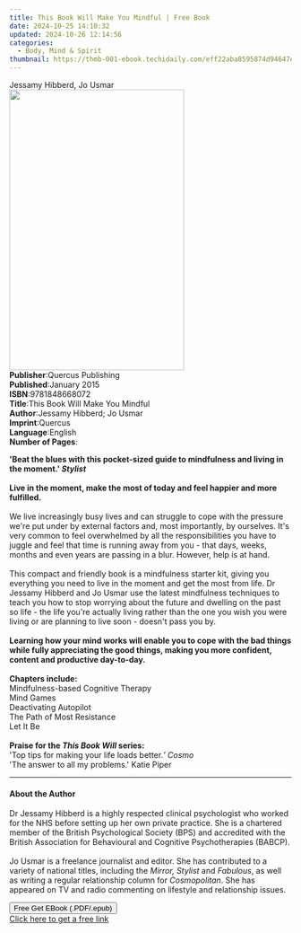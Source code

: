 ```yaml
---
title: This Book Will Make You Mindful | Free Book
date: 2024-10-25 14:10:32
updated: 2024-10-26 12:14:56
categories:
  - Body, Mind & Spirit
thumbnail: https://thmb-001-ebook.techidaily.com/eff22aba8595874d94647e472a6b8ec97a3bfd21a56365a61f1ef120e6fd5764.jpg
---
```

<main id="book-container">
  <div class="flex flex-col">
    <div class="book-brief flex-1 py-6 px-4 sm:p-6 md:py-10 md:px-8">
      <!-- brief-->
      <div class="book-brief-main">Jessamy Hibberd, Jo Usmar</div>
    </div>
    <div
      class="book-meta-info flex-1 grid gap-4 col-start-1 col-end-3 row-start-1 sm:mb-6 sm:grid-cols-4 lg:gap-6 lg:col-start-2 lg:row-end-6 lg:row-span-6 lg:mb-0"
    >
      <div
        class="book-meta-info-left place-content-center mt-4 p-4 text-sm leading-6 col-start-2 col-span-2 dark:text-slate-400"
      >
        <img
          class="w-full h-500 object-cover rounded-lg sm:h-255 sm:col-span-2 lg:col-span-full"
          src="https://img-001-ebook.techidaily.com/5e7ebb1083ff5fc9b7ccf1eabd4c053f6b5efc8bb9d571e40ad8ea0c4c5ea3a9.jpg"
          alt=""
          width="312"
          height="500"
        />
      </div>
      <div
        class="book-meta-info-right mt-2 col-start-1 row-start-2 col-span-3 self-center"
      >
        <!-- meta data  -->
        <div class="flex flex-col px-4 md:px-8">
          <div class="flex-1">
            <strong>Publisher</strong>:<span class="px-2"
              >Quercus Publishing</span
            >
          </div>
          <div class="flex-1">
            <strong>Published</strong>:<span class="px-2">January 2015</span>
          </div>
          <div class="flex-1">
            <strong>ISBN</strong>:<span class="px-2">9781848668072</span>
          </div>
          <div class="flex-1">
            <strong>Title</strong>:<span class="px-2"
              >This Book Will Make You Mindful</span
            >
          </div>
          <div class="flex-1">
            <strong>Author</strong>:<span class="px-2"
              >Jessamy Hibberd; Jo Usmar</span
            >
          </div>
          <div class="flex-1">
            <strong>Imprint</strong>:<span class="px-2">Quercus</span>
          </div>
          <div class="flex-1">
            <strong>Language</strong>:<span class="px-2">English</span>
          </div>
          <div class="flex-1">
            <strong>Number of Pages</strong>:<span class="px-2"></span>
          </div>
        </div>
      </div>
    </div>
    <div class="book-description flex-1 py-6 px-4 sm:p-6 md:py-10 md:px-8">
      <div class="book-description-main">
        <div accordion-content="" id="description">
          <p>
            <b
              >'Beat the blues with this pocket-sized guide to mindfulness and
              living in the moment.' <i>Stylist</i></b
            ><br /><br />
            <b
              >Live in the moment, make the most of today and feel happier and
              more fulfilled.</b
            ><br /><br />We live increasingly busy lives and can struggle to
            cope with the pressure we're put under by external factors and, most
            importantly, by ourselves. It's very common to feel overwhelmed by
            all the responsibilities you have to juggle and feel that time is
            running away from you - that days, weeks, months and even years are
            passing in a blur. However, help is at hand. <br /><br />This
            compact and friendly book is a mindfulness starter kit, giving you
            everything you need to live in the moment and get the most from
            life. Dr Jessamy Hibberd and Jo Usmar use the latest mindfulness
            techniques to teach you how to stop worrying about the future and
            dwelling on the past so life - the life you're actually living
            rather than the one you wish you were living or are planning to live
            soon - doesn't pass you by. <br /><br /><b
              >Learning how your mind works will enable you to cope with the bad
              things while fully appreciating the good things, making you more
              confident, content and productive day-to-day.</b
            ><br /><br /><b>Chapters include:</b><br />Mindfulness-based
            Cognitive Therapy<br />Mind Games<br />Deactivating Autopilot<br />The
            Path of Most Resistance<br />Let It Be<br /><br /><b
              >Praise for the <i>This Book Will </i>series:</b
            ><br />'Top tips for making your life loads better.<i>' </i
            ><i>Cosmo</i><br />'The answer to all my problems.' Katie Piper
          </p>
        </div>
        <div class="accordion-fader"></div>
      </div>
    </div>
    <div class="book-excerpts flex-1 py-6 px-4 sm:p-6 md:py-10 md:px-8">
      <!-- excerpts-->
      <div class="book-excerpts-main">
        <hr />
        <h4 class="placeholder placeholder-heading">
          <span>About the Author</span>
        </h4>
        <p></p>
        <p>
          Dr Jessamy Hibberd is a highly respected clinical psychologist who
          worked for the NHS before setting up her own private practice. She is
          a chartered member of the British Psychological Society (BPS) and
          accredited with the British Association for Behavioural and Cognitive
          Psychotherapies (BABCP). <br /><br />Jo Usmar is a freelance
          journalist and editor. She has contributed to a variety of national
          titles, including the <i>Mirror, Stylist</i> and <i>Fabulous</i>, as
          well as writing a regular relationship column for <i>Cosmopolitan</i>.
          She has appeared on TV and radio commenting on lifestyle and
          relationship issues.
        </p>
        <p></p>
      </div>
    </div>
    <div
      class="book-about-author flex-1 py-6 px-4 sm:p-6 md:py-10 md:px-8"
    ></div>
    <div class="book-free-get flex-1 py-6 px-4 sm:p-6 md:py-10 md:px-8">
      <button
        id="btn-free-get"
        class="bg-blue-500 hover:bg-blue-700 text-white font-bold py-2 px-4 rounded"
      >
        Free Get EBook (.PDF/.epub)
      </button>
      <div id="countdown-display" class="px-2 text-lg mt-2"></div>
      <a
        id="free-link"
        class="hidden bg-blue-500 hover:bg-blue-700 text-white font-bold py-2 px-4 rounded"
        href="https://www.ebooks.com/en-us/book/209739504/this-book-will-make-you-mindful/jessamy-hibberd/"
        target="_blank"
        >Click here to get a free link</a
      >
    </div>
    <script>
      let countdownTime = 0;
      let countdownInterval = null;
      document
        .getElementById('btn-free-get')
        .addEventListener('click', startCountdown);
      function startCountdown() {
        countdownTime = new Date().getTime() + 60000 * 3;
        countdownInterval = setInterval(updateCountdown, 1000);
        document.getElementById('btn-free-get').disabled = true;
        document
          .getElementById('btn-free-get')
          .classList.add('bg-gray-500', 'cursor-not-allowed');
      }
      function updateCountdown() {
        let currentTime = new Date().getTime();
        let timeLeft = countdownTime - currentTime;
        let secondsLeft = Math.floor(timeLeft / 1000);
        document.getElementById('countdown-display').innerHTML =
          `Remaining time: ${secondsLeft} seconds.`;
        if (secondsLeft <= 0) {
          clearInterval(countdownInterval);
          document.getElementById('btn-free-get').classList.add('hidden');
          document.getElementById('free-link').classList.remove('hidden');
          document.getElementById('countdown-display').innerHTML = '';
        }
      }
    </script>
  </div>
</main>
